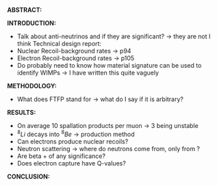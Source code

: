 **ABSTRACT:**


**INTRODUCTION:**
- Talk about anti-neutrinos and if they are significant? -> they are not I think
Technical design report:
- Nuclear Recoil-background rates -> p94 
- Electron Recoil-background rates -> p105 
- Do probably need to know how material signature can be used to identify WIMPs -> I have written this quite vaguely

**METHODOLOGY:**
- What does FTFP stand for -> what do I say if it is arbitrary?

**RESULTS:**
- On average 10 spallation products per muon -> 3 being unstable 
- $^8Li$  decays into $^8Be$ -> production method
- Can electrons produce nuclear recoils?
- Neutron scattering -> where do neutrons come from, only from ?
- Are beta + of any significance?
- Does electron capture have Q-values?

**CONCLUSION:**
